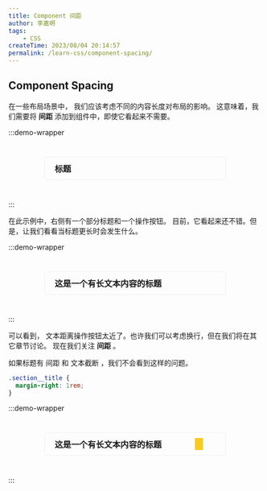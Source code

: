 ```yaml
---
title: Component 间距
author: 李嘉明
tags:
    - CSS
createTime: 2023/08/04 20:14:57
permalink: /learn-css/component-spacing/
---
```


## Component Spacing

在一些布局场景中， 我们应该考虑不同的内容长度对布局的影响。
这意味着，我们需要将 **间距** 添加到组件中，即使它看起来不需要。

:::demo-wrapper

<div class="card-wrapper-152">
  <h3>标题</h3>
  <Iconify name="uiw:setting" />
</div>
:::

<style>
.card-wrapper-152 {
  position: relative;
  display: flex;
  align-items: center;
  width: 320px;
  margin: 40px auto;
  padding: 10px 20px;
  border-radius: 5px;
  border: solid 1px var(--vp-c-divider, #f0f0f0);
  box-shadow: var(--vp-shadow-2);
  background: var(--vp-c-bg);
}
.card-wrapper-152 h3 {
  margin: 0;
  flex: 1;
  text-wrap: nowrap;
  min-width: 0;
}
.card-wrapper-152 h3.card-title {
  margin-right: 1rem;
  white-space: nowrap;
  overflow: hidden;
  text-overflow: ellipsis;
}

.card-wrapper-152 .mark {
  position: absolute;
  top: 10px;
  right: 45px;
  bottom: 10px;
  width: 1rem;
  background-color: var(--vp-c-warning-soft, #f9ca24);
}
</style>

在此示例中，右侧有一个部分标题和一个操作按钮。
目前，它看起来还不错。但是，让我们看看当标题更长时会发生什么。

:::demo-wrapper

<div class="card-wrapper-152">
  <h3>这是一个有长文本内容的标题</h3>
  <Iconify name="uiw:setting" />
</div>
:::

可以看到， 文本距离操作按钮太近了。也许我们可以考虑换行，但在我们将在其它章节讨论。
现在我们关注 **间距** 。

如果标题有 间距 和 文本截断 ，我们不会看到这样的问题。

```css
.section__title {
  margin-right: 1rem;
}
```

:::demo-wrapper

<div class="card-wrapper-152">
  <h3 class="card-title">这是一个有长文本内容的标题</h3>
  <Iconify name="uiw:setting" />
  <div class="mark"></div>
</div>
:::
